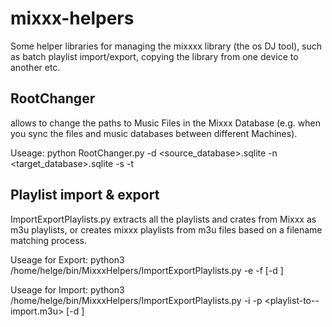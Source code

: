 # mixxx-helpers
Some helper libraries for managing the mixxxx library (the os DJ tool), such as batch playlist import/export, copying the library from one device to another etc.

## RootChanger
allows to change the paths to Music Files in the Mixxx Database (e.g. when you sync the files and music databases between different Machines).

Useage:
python RootChanger.py -d <source_database>.sqlite -n <target_database>.sqlite -s <source-path-to-music-library> -t <target-path-to-music-library>
 

## Playlist import & export
ImportExportPlaylists.py extracts all the playlists and crates from Mixxx as m3u playlists, or creates mixxx playlists from m3u files based on a filename matching process.

Useage for Export:
python3 /home/helge/bin/MixxxHelpers/ImportExportPlaylists.py -e -f <Folder to export to> [-d <Mixx-database if not in default location>] 

Useage for Import:
python3 /home/helge/bin/MixxxHelpers/ImportExportPlaylists.py -i -p <playlist-to--import.m3u> [-d <Mixx-database if not in default location>] 
